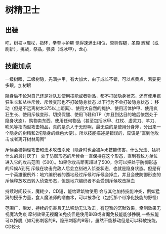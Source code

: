 # 树精卫士

## 出装
吃，树枝->魔杖，指环，拳套->护腕
觉得速满出相位，否则假腿，圣殿
辉耀（或刷新），挑战，祭品，强袭（或冰甲），龙心

## 技能加点
一级树眼，二级树隐，先满护甲，有大加大，由于成长不错，可以点黄点，若要更多眼，加树眼

隐身后不论对自己还是对队友使用技能或者物品，都不打破隐身状态，还有使用疯狂生长和丛林斥候、斥候变形也不打破隐身状态
以下行为不会打破隐身状态：
移动（但是不远离树木375以上距离）、使用大自然的掩护、使用活体护甲、使用疯狂生长、使用斥候变形、切换假腿、使用飞鞋和TP（并且到达目的地后依然处于隐身状态）、购物卖东西、使用任何物品（甚至包括冰甲、红杖、虚灵刀、羊刀、吹风等指向型攻击物品，真的是杀人于无形啊，最无语的是使用分身斧，分出来一个隐身的树精和2坨隐身的绿色大便）。所以技能描述是错误的，应该是“直到他攻击或者离开树林周围”

斥候会被物理攻击和法术攻击杀死（隐身时也会被AoE技能伤害，什么光法、猛犸什么的最讨厌了）
处于防御形态的斥候会一直保持在这个形态，直到有敌方单位进入它的攻击范围（500）。如果你攻击距离超过了500，你可以把处于防御形态的斥候A到死
斥候在攻击完敌人后会立刻进入侦查状态，也就是隐身状态。但是有一个英雄很例外：地穴编织者的遁地经过斥候时斥候会掉血，并且会使防御形态的斥候释放攻击转入侦查形态，但是地穴编织者不会受到斥候攻击掉血

持续时间较长，魔耗少，CD短，能给建筑物使用
会与其他加持技能冲突，例如猛犸的授予力量，食人魔法师的嗜血术，可以被净化（包括那个带净化技能的野怪）

范围广，瞬发，持续的伤害且无法移动无法攻击，有短暂的沉默效果，牵制效果无视魔法免疫
牵制效果无视魔法免疫但是使用BKB或者魔免技能能够挣脱,一些技能可以挣脱（如幻影刺客的B，隐形刺客的B等），虽然不能移动但是可以释放技能，CD较长
